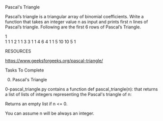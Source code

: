 Pascal's Triangle

Pascal’s triangle is a triangular array of binomial coefficients. Write a function that takes an integer value n as input and prints first n lines of Pascal’s triangle. Following are the first 6 rows of Pascal’s Triangle.

1  
1 1 
1 2 1 
1 3 3 1 
1 4 6 4 1 
1 5 10 10 5 1 

RESOURCES

https://www.geeksforgeeks.org/pascal-triangle/

Tasks To Complete

 0. Pascal's Triangle

0-pascal_triangle.py contains a function def pascal_triangle(n): that returns a list of lists of integers representing the Pascal's triangle of n:

Returns an empty list if n <= 0.

You can assume n will be always an integer.

